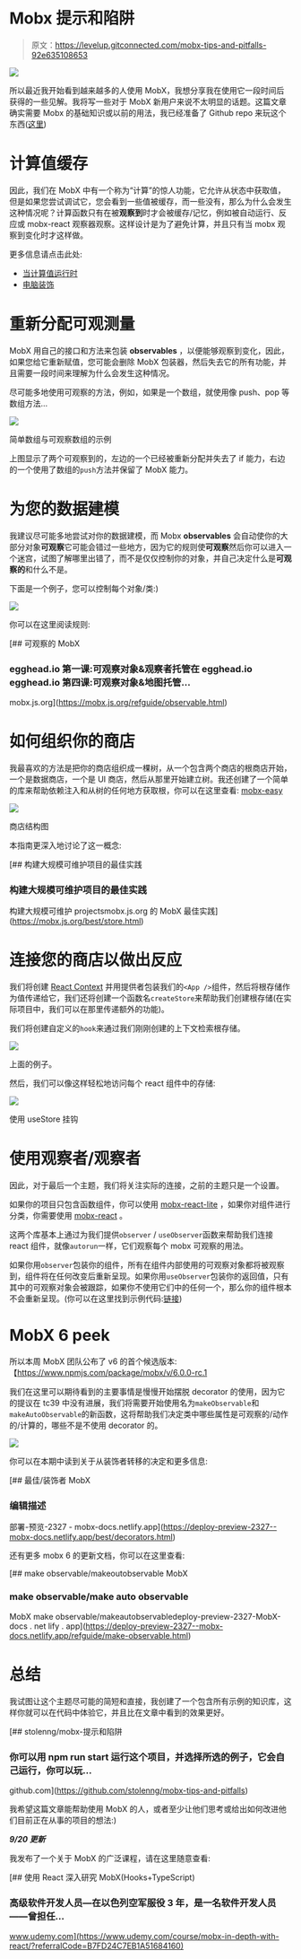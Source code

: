 # Mobx 提示和陷阱

> 原文：<https://levelup.gitconnected.com/mobx-tips-and-pitfalls-92e635108653>

![](img/2dde2bccc1d13c5054e9ad8c957f9ec4.png)

所以最近我开始看到越来越多的人使用 MobX，我想分享我在使用它一段时间后获得的一些见解。我将写一些对于 MobX 新用户来说不太明显的话题。这篇文章确实需要 Mobx 的基础知识或以前的用法，我已经准备了 Github repo 来玩这个东西([这里](https://github.com/stolenng/mobx-tips-and-pitfalls))

# 计算值缓存

因此，我们在 MobX 中有一个称为“计算”的惊人功能，它允许从状态中获取值，但是如果您尝试调试它，您会看到一些值被缓存，而一些没有，那么为什么会发生这种情况呢？计算函数只有在被**观察到**时才会被缓存/记忆，例如被自动运行、反应或 mobx-react 观察器观察。这样设计是为了避免计算，并且只有当 mobx 观察到变化时才这样做。

更多信息请点击此处:

*   [当计算值运行时](https://mobx.js.org/best/pitfalls.html#computed-values-run-more-often-than-expected)
*   [电脑装饰](https://mobx.js.org/refguide/computed-decorator.html)

# 重新分配可观测量

MobX 用自己的接口和方法来包装 **observables** ，以便能够观察到变化，因此，如果您给它重新赋值，您可能会删除 MobX 包装器，然后失去它的所有功能，并且需要一段时间来理解为什么会发生这种情况。

尽可能多地使用可观察的方法，例如，如果是一个数组，就使用像 push、pop 等数组方法…

![](img/eefc90d46056fd9e1a5a890fcaf6e090.png)

简单数组与可观察数组的示例

上图显示了两个可观察到的，左边的一个已经被重新分配并失去了 if 能力，右边的一个使用了数组的`push`方法并保留了 MobX 能力。

# 为您的数据建模

我建议尽可能多地尝试对你的数据建模，而 Mobx **observables** 会自动使你的大部分对象**可观察**它可能会错过一些地方，因为它的规则使**可观察**然后你可以进入一个迷宫，试图了解哪里出错了，而不是仅仅控制你的对象，并自己决定什么是**可观察的**和什么不是。

下面是一个例子，您可以控制每个对象/类:)

![](img/55ff93e4f5b97746f1bd72b1baabe86f.png)

你可以在这里阅读规则:

[](https://mobx.js.org/refguide/observable.html) [## 可观察的 MobX

### egghead.io 第一课:可观察对象&观察者托管在 egghead.io egghead.io 第四课:可观察对象&地图托管…

mobx.js.org](https://mobx.js.org/refguide/observable.html) 

# 如何组织你的商店

我最喜欢的方法是把你的商店组织成一棵树，从一个包含两个商店的根商店开始，一个是数据商店，一个是 UI 商店，然后从那里开始建立树。我还创建了一个简单的库来帮助依赖注入和从树的任何地方获取根，你可以在这里查看: [mobx-easy](/introducing-mobx-easy-cd281ace9e6e)

![](img/da3d1476f726edc88b177fba2d95cc4c.png)

商店结构图

本指南更深入地讨论了这一概念:

[](https://mobx.js.org/best/store.html) [## 构建大规模可维护项目的最佳实践

### 构建大规模可维护项目的最佳实践

构建大规模可维护 projectsmobx.js.org 的 MobX 最佳实践](https://mobx.js.org/best/store.html) 

# 连接您的商店以做出反应

我们将创建 [React Context](https://reactjs.org/docs/context.html) 并用提供者包装我们的`<App />`组件，然后将根存储作为值传递给它，我们还将创建一个函数名`createStore`来帮助我们创建根存储(在实际项目中，我们可以在那里传递额外的功能)。

我们将创建自定义的`hook`来通过我们刚刚创建的上下文检索根存储。

![](img/cacaa5d34c5c716a9e86b3a108444d83.png)

上面的例子。

然后，我们可以像这样轻松地访问每个 react 组件中的存储:

![](img/e972c2f2bed0a4fac7f09b429b4a9b9e.png)

使用 useStore 挂钩

# 使用观察者/观察者

因此，对于最后一个主题，我们将关注实际的连接，之前的主题只是一个设置。

如果你的项目只包含函数组件，你可以使用 [mobx-react-lite](https://github.com/mobxjs/mobx-react-lite) ，如果你对组件进行分类，你需要使用 [mobx-react](https://github.com/mobxjs/mobx-react) 。

这两个库基本上通过为我们提供`observer` / `useObserver`函数来帮助我们连接 react 组件，就像`autorun`一样，它们观察每个 mobx 可观察的用法。

如果你用`observer`包装你的组件，所有在组件内部使用的可观察对象都将被观察到，组件将在任何改变后重新呈现。如果你用`useObserver`包装你的返回值，只有其中的可观察对象会被跟踪，如果你不使用它们中的任何一个，那么你的组件根本不会重新呈现。(你可以在这里找到示例代码:[链接](https://github.com/stolenng/mobx-tips-and-pitfalls/blob/master/src/examples/observing-components.tsx))

# MobX 6 peek

所以本周 MobX 团队公布了 v6 的首个候选版本:【https://www.npmjs.com/package/mobx/v/6.0.0-rc.1 

我们在这里可以期待看到的主要事情是慢慢开始摆脱 decorator 的使用，因为它的提议在 tc39 中没有进展，我们将需要开始使用名为`makeObservable`和`makeAutoObservable`的新函数，这将帮助我们决定类中哪些属性是可观察的/动作的/计算的，哪些不是不使用 decorator 的。

![](img/b581b97a5b5bb70bc6e2321a6b204f2d.png)

你可以在本期中读到关于从装饰者转移的决定和更多信息:

[](https://deploy-preview-2327--mobx-docs.netlify.app/best/decorators.html) [## 最佳/装饰者 MobX

### 编辑描述

部署-预览-2327 - mobx-docs.netlify.app](https://deploy-preview-2327--mobx-docs.netlify.app/best/decorators.html) 

还有更多 mobx 6 的更新文档，你可以在这里查看:

[](https://deploy-preview-2327--mobx-docs.netlify.app/refguide/make-observable.html) [## make observable/makeoutobservable MobX

### make observable/make auto observable

MobX make observable/makeautobservabledeploy-preview-2327-MobX-docs . net lify . app](https://deploy-preview-2327--mobx-docs.netlify.app/refguide/make-observable.html) 

# 总结

我试图让这个主题尽可能的简短和直接，我创建了一个包含所有示例的知识库，这样你就可以在代码中体验它，并且比在文章中看到的效果更好。

[](https://github.com/stolenng/mobx-tips-and-pitfalls) [## stolenng/mobx-提示和陷阱

### 你可以用 npm run start 运行这个项目，并选择所选的例子，它会自己运行，你可以玩…

github.com](https://github.com/stolenng/mobx-tips-and-pitfalls) 

我希望这篇文章能帮助使用 MobX 的人，或者至少让他们思考或给出如何改进他们目前正在从事的项目的想法:)

***9/20 更新***

我发布了一个关于 MobX 的广泛课程，请在这里随意查看:

[](https://www.udemy.com/course/mobx-in-depth-with-react/?referralCode=B7FD24C7EB1A51684160) [## 使用 React 深入研究 MobX(Hooks+TypeScript)

### 高级软件开发人员—在以色列空军服役 3 年，是一名软件开发人员——曾担任…

www.udemy.com](https://www.udemy.com/course/mobx-in-depth-with-react/?referralCode=B7FD24C7EB1A51684160)